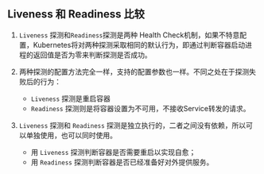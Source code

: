 ## Liveness 和 Readiness 比较

1. `Liveness` 探测和`Readiness`探测是两种 Health Check机制，如果不特意配置，Kubernetes将对两种探测采取相同的默认行为，即通过判断容器启动进程的返回值是否为零来判断探测是否成功。
2. 两种探测的配置方法完全一样，支持的配置参数也一样。不同之处在于探测失败后的行为：
   
   * `Liveness` 探测是重启容器
   * `Readiness` 探测则是将容器设置为不可用，不接收Service转发的请求。

3. `Liveness` 探测和 `Readiness` 探测是独立执行的，二者之间没有依赖，所以可以单独使用，也可以同时使用。

   * 用 `Liveness` 探测判断容器是否需要重启以实现自愈；
   * 用 `Readiness` 探测判断容器是否已经准备好对外提供服务。